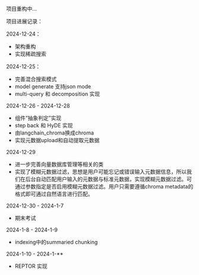 项目重构中...

项目进展记录：

2024-12-24：
- 架构重构
- 实现稀疏搜索

2024-12-25：
- 完善混合搜索模式
- model generate 支持json mode
- multi-query 和 decomposition 实现

2024-12-26 - 2024-12-28
- 组件“抽象判定”实现
- step back 和 HyDE 实现
- 由langchain_chroma换成chroma
- 实现元数据upload和自动提取元数据

2024-12-29
- 进一步完善向量数据库管理等相关的类
- 实现了模糊元数据过滤，思想是用户可能忘记或错误输入元数据信息，所以我们在后台自动匹配用户输入的元数据与标准元数据，实现模糊元数据过滤。可通过参数指定是否启用模糊元数据过滤。用户只需要遵循chroma metadata的格式即可通过自然语言进行匹配。

2024-12-30 - 2024-1-7
- 期末考试

2024-1-8 - 2024-1-9
- indexing中的summaried chunking

2024-1-10 - 2024-1-**
- REPTOR 实现